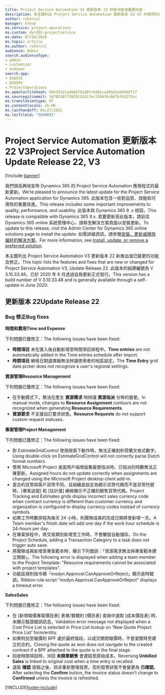 ```yaml
---
title: Project Service Automation V3 更新版本 22 的新功能或變更內容
description: 本主題列出 Project Service Automation 更新版本 22 V3 中提供的功能和修正。
author: ruhercul
manager: kfend
ms.service: project-operations
ms.custom: dyn365-projectservice
ms.date: 07/28/2020
ms.topic: article
ms.author: ruhercul
audience: Admin
search.audienceType:
- admin
- customizer
- enduser
search.app:
- D365CE
- D365PS
- ProjectOperations
ms.openlocfilehash: 8863d321ad88d761d0fcbd82ca26562a69468f2f
ms.sourcegitcommit: 3d78338773929121d17ec3386f6cb67bfb2272cc
ms.translationtype: HT
ms.contentlocale: zh-HK
ms.lasthandoff: 04/27/2021
ms.locfileid: "5949031"
---
```

# <a name="project-service-automation-update-release-22-v3"></a><span data-ttu-id="913d3-103">Project Service Automation 更新版本 22 V3</span><span class="sxs-lookup"><span data-stu-id="913d3-103">Project Service Automation Update Release 22, V3</span></span>

[!include [banner](../includes/psa-now-project-operations.md)]

<span data-ttu-id="913d3-104">我們很高興地宣佈 Dynamics 365 的 Project Service Automation 應用程式的最新更新。</span><span class="sxs-lookup"><span data-stu-id="913d3-104">We’re pleased to announce the latest update for the Project Service Automation application for Dynamics 365.</span></span> <span data-ttu-id="913d3-105">此版本包含一些對品質、效能和可用性的重要改進。</span><span class="sxs-lookup"><span data-stu-id="913d3-105">This release includes some important improvements to quality, performance, and usability.</span></span> <span data-ttu-id="913d3-106">此版本與 Dynamics 365 9. x 相容。</span><span class="sxs-lookup"><span data-stu-id="913d3-106">This release is compatible with Dynamics 365 9.x.</span></span> <span data-ttu-id="913d3-107">若要更新至此版本，請前往 Dynamics 365 online 系統管理中心，請移至解決方案頁面以安裝更新。</span><span class="sxs-lookup"><span data-stu-id="913d3-107">To update to this release, visit the Admin Center for Dynamics 365 online solutions page to install the update.</span></span> <span data-ttu-id="913d3-108">如需詳細資訊，請參閱[安裝、更新或移除偏好的解決方案](/power-platform/admin/install-remove-preferred-solution)。</span><span class="sxs-lookup"><span data-stu-id="913d3-108">For more information, see [Install, update, or remove a preferred solution](/power-platform/admin/install-remove-preferred-solution).</span></span>

<span data-ttu-id="913d3-109">本主題列出 Project Service Automation V3 更新版本 22 新推出或已變更的功能及修正。</span><span class="sxs-lookup"><span data-stu-id="913d3-109">This topic lists the features and fixes that are new or changed for Project Service Automation V3, Update Release 22.</span></span> <span data-ttu-id="913d3-110">此版本的組建編號為 V 3.10.33.48，已於 2020 年 6 月透過自我更新正式發行。</span><span class="sxs-lookup"><span data-stu-id="913d3-110">This version has a build number of V 3.10.33.48 and is generally available through a self-update in June 2020.</span></span>

## <a name="update-release-22"></a><span data-ttu-id="913d3-111">更新版本 22</span><span class="sxs-lookup"><span data-stu-id="913d3-111">Update Release 22</span></span>

### <a name="bug-fixes"></a><span data-ttu-id="913d3-112">Bug 修正</span><span class="sxs-lookup"><span data-stu-id="913d3-112">Bug fixes</span></span>



<span data-ttu-id="913d3-113">**時間和費用**</span><span class="sxs-lookup"><span data-stu-id="913d3-113">**Time and Expense**</span></span>

<span data-ttu-id="913d3-114">下列問題已獲修正：</span><span class="sxs-lookup"><span data-stu-id="913d3-114">The following issues have been fixed:</span></span>

- <span data-ttu-id="913d3-115">**時間項目** 未在匯入後自動新增至時間項目排程中。</span><span class="sxs-lookup"><span data-stu-id="913d3-115">**Time entries** are not automatically added in the Time entries schedule after import.</span></span>
- <span data-ttu-id="913d3-116">**時間項目** 網格日期選擇器無法辨識使用者的地區設定。</span><span class="sxs-lookup"><span data-stu-id="913d3-116">The **Time Entry** grid date picker does not recognize a user's regional settings.</span></span>

<span data-ttu-id="913d3-117">**資源管理**</span><span class="sxs-lookup"><span data-stu-id="913d3-117">**Resource Management**</span></span>

<span data-ttu-id="913d3-118">下列問題已獲修正：</span><span class="sxs-lookup"><span data-stu-id="913d3-118">The following issues have been fixed:</span></span>

- <span data-ttu-id="913d3-119">在手動模式下，無法在產生 **資源需求** 時辨識 **資源指派** 分佈的變更。</span><span class="sxs-lookup"><span data-stu-id="913d3-119">In manual mode, changes to **Resource Assignment** contours are not recognized when generating **Resource Requirements**.</span></span>
- <span data-ttu-id="913d3-120">**資源要求** 不支援自訂要求狀態。</span><span class="sxs-lookup"><span data-stu-id="913d3-120">**Resource Requests** do not support custom request statuses.</span></span>

<span data-ttu-id="913d3-121">**專案管理**</span><span class="sxs-lookup"><span data-stu-id="913d3-121">**Project Management**</span></span>

<span data-ttu-id="913d3-122">下列問題已獲修正：</span><span class="sxs-lookup"><span data-stu-id="913d3-122">The following issues have been fixed:</span></span>

- <span data-ttu-id="913d3-123">對 EstimateGridControl 使用按兩下動作時，無法正確剖析荷蘭文格式數字。</span><span class="sxs-lookup"><span data-stu-id="913d3-123">Using double-click on EstimateGridControl will not correctly parse Dutch format numbers.</span></span>
- <span data-ttu-id="913d3-124">使用 Microsoft Project 桌面用戶端增益集變更指派時，已指派的時數無法正確更新。</span><span class="sxs-lookup"><span data-stu-id="913d3-124">Assigned hours do not update correctly when assignments are changed using the Microsoft Project desktop client add-in.</span></span>
- <span data-ttu-id="913d3-125">當合約貨幣與客戶貨幣不同，且組織是設定為顯示貨幣代碼而不是貨幣符號時，[專案追蹤] 和 [估計值] 網格顯示不正確的銷售貨幣代碼。</span><span class="sxs-lookup"><span data-stu-id="913d3-125">Project Tracking and Estimates grids display incorrect sales currency code when contract currency is different than customer currency and organization is configured to display currency codes instead of currency symbols.</span></span>
- <span data-ttu-id="913d3-126">如果工作時數排程為每天 24 小時，則團隊成員的完成日期將會新增一天。</span><span class="sxs-lookup"><span data-stu-id="913d3-126">A Team member's finish date will add one day if the work hour schedule is 24-hours per day.</span></span>
- <span data-ttu-id="913d3-127">在專案排程中，將交易類別新增至工作時，不會觸發自動儲存。</span><span class="sxs-lookup"><span data-stu-id="913d3-127">On the Project Schedule, adding a Transaction Category to a task does not trigger auto save.</span></span>
- <span data-ttu-id="913d3-128">將團隊成員新增至專案範本時，顯示下列錯誤：「資源需求無法與專案範本建立關聯」。</span><span class="sxs-lookup"><span data-stu-id="913d3-128">The following error is displayed when adding a team member to the Project Template: "Resource requirements cannot be associated with project templates".</span></span> 
- <span data-ttu-id="913d3-129">功能區規則指令碼「msdyn.Approval.CanApproveOrReject」顯示逾時錯誤。</span><span class="sxs-lookup"><span data-stu-id="913d3-129">Ribbon rule script "msdyn.Approval.CanApproveOrReject" displays a timeout error.</span></span>

<span data-ttu-id="913d3-130">**Sales**</span><span class="sxs-lookup"><span data-stu-id="913d3-130">**Sales**</span></span>

<span data-ttu-id="913d3-131">下列問題已獲修正：</span><span class="sxs-lookup"><span data-stu-id="913d3-131">The following issues have been fixed:</span></span>

- <span data-ttu-id="913d3-132">在 [新增報價專案價目表] 表單/實體的 [價目表] 查詢中選取 [成本價目表] 時，未顯示驗證錯誤訊息。</span><span class="sxs-lookup"><span data-stu-id="913d3-132">Validation error message not displayed when a Cost Price List is selected in Price List lookup on 'New Quote Project Price List' form/entity.</span></span>
- <span data-ttu-id="913d3-133">如果附加至報價的 BPF 處於最終階段，以成交關閉報價時，不會瀏覽時至建立的合約。</span><span class="sxs-lookup"><span data-stu-id="913d3-133">Closing the quote as won does not navigate to the created contract if a BPF attached to the quote is in the final stage.</span></span>
- <span data-ttu-id="913d3-134">回收時間項目時，沖回 **未開單銷售** 會連結至原始成本。</span><span class="sxs-lookup"><span data-stu-id="913d3-134">Reversing **Unbilled Sales** is linked to original cost when a time entry is recalled.</span></span>
- <span data-ttu-id="913d3-135">選取 **確認** 按鈕之後，除非重新整理發票，否則發票狀態不會變更為 **已確認**。</span><span class="sxs-lookup"><span data-stu-id="913d3-135">After selecting the **Confirm** button, the invoice status doesn't change to **Confirmed** unless the invoice is refreshed.</span></span>


[!INCLUDE[footer-include](../includes/footer-banner.md)]